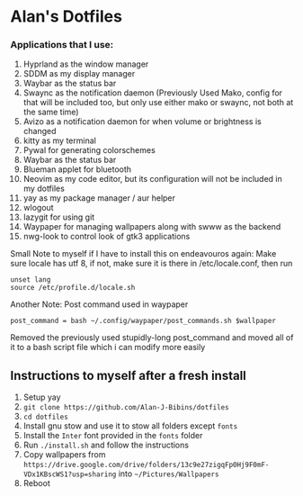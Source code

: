 # Alan's Dotfiles

### Applications that I use:

1. Hyprland as the window manager
1. SDDM as my display manager
1. Waybar as the status bar
1. Swaync as the  notification daemon (Previously Used Mako, config for that will be included too, but only use either mako or swaync, not both at the same time)
1. Avizo as a notification daemon for when volume or brightness is changed
1. kitty as my terminal
1. Pywal for generating colorschemes
1. Waybar as the status bar
1. Blueman applet for bluetooth
1. Neovim as my code editor, but its configuration will not be included in my dotfiles
1. yay as my package manager / aur helper
1. wlogout
1. lazygit for using git
1. Waypaper for managing wallpapers along with swww as the backend
1. nwg-look to control look of gtk3 applications

Small Note to myself if I have to install this on endeavouros again: Make sure locale has utf 8, if not, make sure it is there in /etc/locale.conf, then run
```
unset lang
source /etc/profile.d/locale.sh
```

Another Note: Post command used in waypaper 
```
post_command = bash ~/.config/waypaper/post_commands.sh $wallpaper

```
Removed the previously used stupidly-long post_command and moved all of it to a bash script file which i can modify more easily

## Instructions to myself after a fresh install

1. Setup yay
1. `git clone https://github.com/Alan-J-Bibins/dotfiles`
1. `cd dotfiles`
1. Install gnu stow and use it to stow all folders except `fonts`
1. Install the `Inter` font provided in the `fonts` folder
1. Run `./install.sh` and follow the instructions
1. Copy wallpapers from `https://drive.google.com/drive/folders/13c9e27zigqFp0Hj9F0mF-VDx1KBscWS1?usp=sharing` into `~/Pictures/Wallpapers`
1. Reboot

